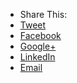 <ul class="social inline-list">
		 <li><label>Share This:</label></li>
		 <li><a href="https://twitter.com/intent/tweet?text={{ page.tweet }}&url={{ site.url }}{{ page.url }}&hashtags={{ page.hashtags }}" class="btn btn-tweet" onclick="window.open(this.href, '', 'resizable=no,status=no,location=no,toolbar=no,menubar=no,fullscreen=no,scrollbars=no,dependent=no,width=400px,height=500px'); return false;"><i class="fa fa-twitter"></i> Tweet</a></li>
         <li><a href="http://www.facebook.com/sharer/sharer.php?u={{ site.url }}{{ page.url }}" class="btn btn-facebook" onclick="window.open(this.href, '', 'resizable=no,status=no,location=no,toolbar=no,menubar=no,fullscreen=no,scrollbars=no,dependent=no,width=400px,height=500px'); return false;"><i class="fa fa-facebook"></i> Facebook</a></li>
         <li><a href="https://plus.google.com/share?url={{ site.url }}{{ page.url }}" class="btn btn-google" onclick="window.open(this.href, '', 'resizable=no,status=no,location=no,toolbar=no,menubar=no,fullscreen=no,scrollbars=no,dependent=no,width=500px,height=500px'); return false;"><i class="fa fa-google-plus"></i> Google+</a></li>
         <li><a href="http://www.linkedin.com/shareArticle?mini=true&url={{ site.url }}{{ page.url }}&title={{ post.title }}&source={{ site.url }}{{ post.url }}" class="btn btn-linkedin" onclick="window.open(this.href, '', 'resizable=no,status=no,location=no,toolbar=no,menubar=no,fullscreen=no,scrollbars=no,dependent=no,width=500px,height=500px'); return false;"><i class="fa fa-linkedin"></i> LinkedIn</a></li>
         <li><a href="mailto:?Subject={{ post.title }}&Body=I%20saw%20this%20and%20thought%20of%20you!%20{{ site.url }}{{ post.url }}" class="btn btn-mail"><i class="fa fa-envelope-o"></i> Email</a></li>
</ul>	
